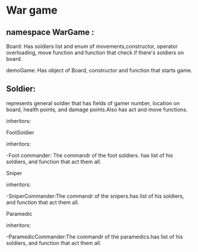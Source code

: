 # War game


## namespace WarGame :

  Board: Has soldiers list and enum of movements,constructor, operator overloading, move function and function that check if there's                soldiers on board.
  
  demoGame: Has object of Board, constructor and function that starts game.
 


## Soldier: 
represents general soldier that has fields of gamer number, location on board, health points, and damage points.Also has act and move functions.

inheritors:

  FootSoldier
  
  inheritors:
  
   -Foot commander: The commandr of the foot soldiers. has list of his soldiers, and function that act them all.
    
  Sniper
  
  inheritors:
  
   -SniperCommander:The commandr of the snipers.has list of his soldiers, and function that act them all.
    
  Paramedic
  
  inheritors:
  
   -ParamedicCommander:The commandr of the paramedics.has list of his soldiers, and function that act them all.
  
